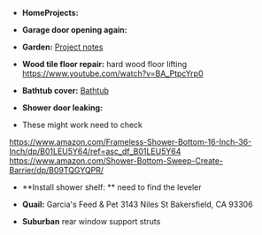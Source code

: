- **HomeProjects:**

- **Garage door opening again:**

- **Garden:** [Project notes](https://github.com/mattrondel/Gardening-Notes)

- **Wood tile floor repair:** hard wood floor lifting https://www.youtube.com/watch?v=BA_PtpcYrp0

- **Bathtub cover:** [Bathtub](https://github.com/mattrondel/Bathtub)

- **Shower door leaking:**
- These might work need to check

https://www.amazon.com/Frameless-Shower-Bottom-16-Inch-36-Inch/dp/B01LEU5Y64/ref=asc_df_B01LEU5Y64
https://www.amazon.com/Shower-Bottom-Sweep-Create-Barrier/dp/B09TQGYQPR/

- **Install shower shelf: **
need to find the leveler


- **Quail:**
 Garcia's Feed & Pet 3143 Niles St Bakersfield, CA 93306

- **Suburban**
rear window support struts
